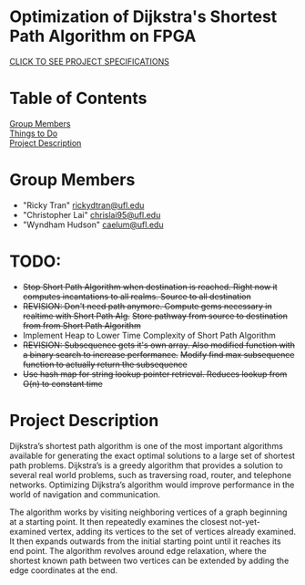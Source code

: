 # Optimization of Dijkstra's Shortest Path Algorithm on FPGA
[CLICK TO SEE PROJECT SPECIFICATIONS](http://rickytran.com:8000/f/fd1c01e620/?dl=1)  

# Table of Contents
[Group Members](#team-members)  
[Things to Do](#todo)  
[Project Description](#description)  

# <a name="group-members"></a>Group Members
* "Ricky Tran" <rickydtran@ufl.edu>
* "Christopher Lai" <chrislai95@ufl.edu>
* "Wyndham Hudson" <caelum@ufl.edu>

# <a name="todo"></a>TODO:
* ~~Stop Short Path Algorithm when destination is reached. Right now it computes incantations to all realms. Source to all destination~~
* ~~REVISION: Don't need path anymore. Compute gems necessary in realtime with Short Path Alg.~~  ~~Store pathway from source to destination from from Short Path Algorithm~~ 
* Implement Heap to Lower Time Complexity of Short Path Algorithm
* ~~REVISION: Subsequence gets it's own array. Also modified function 
with a binary search to increase performance.~~ ~~Modify find max 
subsequence 
function to actually 
return 
the 
subsequence~~
* ~~Use hash map for string lookup pointer retrieval. Reduces lookup from O(n) to constant time~~

# <a name="descritpion"></a>Project Description
Dijkstra’s shortest path algorithm is one of the most important algorithms available for generating the exact optimal solutions to a large set of shortest path problems. Dijkstra’s is a greedy algorithm that provides a solution to several real world problems, such as traversing road, router, and telephone networks. Optimizing Dijkstra’s algorithm would improve performance in the world of navigation and communication. 

The algorithm works by visiting neighboring vertices of a graph beginning at a starting point. It then repeatedly examines the closest not-yet-examined vertex, adding its vertices to the set of vertices already examined. It then expands outwards from the initial starting point until it reaches its end point. The algorithm revolves around edge relaxation, where the shortest known path between two vertices can be extended by adding the edge coordinates at the end.